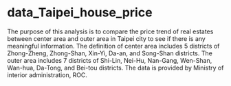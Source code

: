 # data_Taipei_house_price
The purpose of this analysis is to compare the price trend of real estates between center area and outer area in Taipei city to see if there is any meaningful information. The definition of center area includes 5 districts of Zhong-Zheng, Zhong-Shan, Xin-Yi, Da-an, and Song-Shan districts. The outer area includes 7 districts of Shi-Lin, Nei-Hu, Nan-Gang, Wen-Shan, Wan-hua, Da-Tong, and Bei-tou districts. The data is provided by Ministry of interior administration, ROC.
